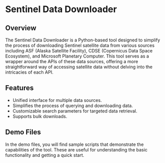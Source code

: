# Sentinel Data Downloader

## Overview
The Sentinel Data Downloader is a Python-based tool designed to simplify the process of downloading Sentinel satellite data from various sources including ASF (Alaska Satellite Facility), CDSE (Copernicus Data Space Ecosystem), and Microsoft Planetary Computer. This tool serves as a wrapper around the APIs of these data sources, offering a more straightforward way of accessing satellite data without delving into the intricacies of each API.

## Features
- Unified interface for multiple data sources.
- Simplifies the process of querying and downloading data.
- Customizable search parameters for targeted data retrieval.
- Supports bulk downloads.

## Demo Files
In the demo files, you will find sample scripts that demonstrate the capabilities of the tool. These are useful for understanding the basic functionality and getting a quick start.

